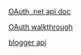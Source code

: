 [OAuth .net api doc](https://developers.google.com/api-client-library/dotnet/guide/aaa_oauth)

[OAuth walkthrough](https://github.com/jay0lee/GAM/wiki/Creating-client_secrets.json-and-oauth2service.json)

[blogger api](https://developers.google.com/blogger/)

